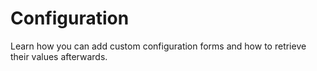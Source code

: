 # Configuration

Learn how you can add custom configuration forms and how to retrieve their values afterwards.


